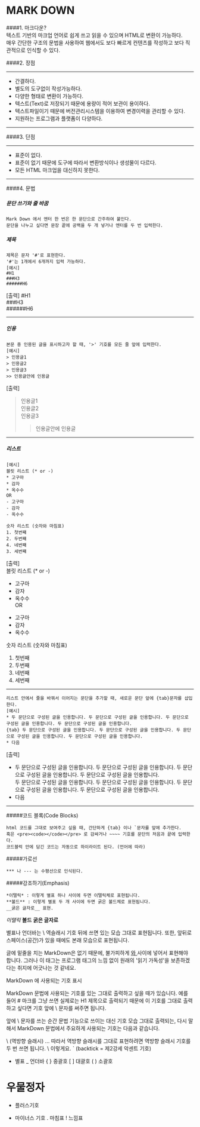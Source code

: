 # MARK DOWN

####1. 마크다운?  
   텍스트 기반의 마크업 언어로 쉽게 쓰고 읽을 수 있으며 HTML로 변환이 가능하다.  
   매우 간단한 구조의 문법을 사용하여 웹에서도 보다 빠르게 컨텐츠를 작성하고 보다 직관적으로 인식할 수 있다.  

####2. 장점  

---
- 간결하다.  
- 별도의 도구없이 작성가능하다.   
- 다양한 형태로 변환이 가능하다.    
- 텍스트(Text)로 저장되기 때문에 용량이 적어 보관이 용이하다.  
- 텍스트파일이기 때문에 버전관리시스템을 이용하여 변경이력을 관리할 수 있다.  
- 지원하는 프로그램과 플랫폼이 다양하다.  

---
####3. 단점

---
- 표준이 없다.  
- 표준이 없기 때문에 도구에 따라서 변환방식이나 생성물이 다르다.  
- 모든 HTML 마크업을 대신하지 못한다.  

---

####4. 문법

##### 문단 쓰기와 줄 바꿈
~~~~
Mark Down 에서 엔터 한 번은 한 문단으로 간주하여 붙인다.  
문단을 나누고 싶다면 문장 끝에 공백을 두 개 넣거나 엔터를 두 번 입력한다.
~~~~

##### 제목
~~~~
제목은 문자 '#'로 표현한다.  
'#'는 1개에서 6개까지 입력 가능하다.  
[예시]
#H1  
###H3  
######H6  
~~~~
[출력] 
#H1  
###H3  
######H6  

---

##### 인용
~~~~
본문 중 인용된 글을 표시하고자 할 때, '>' 기호를 모든 줄 앞에 입력한다.  
[예시]  
> 인용글1  
> 인용글2  
> 인용글3  
>> 인용글안에 인용글  
~~~~  

[출력]   
> 인용글1  
> 인용글2  
> 인용글3
>> 인용글안에 인용글  

---

##### 리스트
~~~~
[예시]
블릿 리스트 (* or -)
* 고구마
* 감자
* 옥수수
OR
- 고구마
- 감자
- 옥수수  

숫자 리스트 (숫자와 마침표)
1. 첫번째 
2. 두번째 
4. 네번째 
3. 세번째  
~~~~

[출력]  
블릿 리스트 (* or -)  
* 고구마  
* 감자  
* 옥수수  
OR  
- 고구마  
- 감자  
- 옥수수    

숫자 리스트 (숫자와 마침표)  
1. 첫번째  
2. 두번째  
4. 네번째  
3. 세번째  

---

~~~~
리스트 안에서 줄을 바꿔서 이어지는 문단을 추가할 때, 새로운 문단 앞에 {tab}문자를 삽입한다.
[예시]
* 두 문단으로 구성된 글을 인용합니다. 두 문단으로 구성된 글을 인용합니다. 두 문단으로 구성된 글을 인용합니다. 두 문단으로 구성된 글을 인용합니다.
{tab} 두 문단으로 구성된 글을 인용합니다. 두 문단으로 구성된 글을 인용합니다. 두 문단으로 구성된 글을 인용합니다. 두 문단으로 구성된 글을 인용합니다.
* 다음 
~~~~

[출력]
* 두 문단으로 구성된 글을 인용합니다. 두 문단으로 구성된 글을 인용합니다. 두 문단으로 구성된 글을 인용합니다. 두 문단으로 구성된 글을 인용합니다.  
   두 문단으로 구성된 글을 인용합니다. 두 문단으로 구성된 글을 인용합니다. 두 문단으로 구성된 글을 인용합니다. 두 문단으로 구성된 글을 인용합니다.
* 다음 

---

#####코드 블록(Code Blocks)  

~~~~
html 코드를 그대로 보여주고 싶을 때, 간단하게 {tab} 이나 `문자를 앞에 추가한다.  
혹은 <pre><code></code></pre> 로 감싸거나 ~~~~ 기호를 문단의 처음과 끝에 입력한다.  
코드블럭 안에 담긴 코드는 자동으로 하이라이트 된다. (언어에 따라)  
~~~~

#####가로선  
~~~~
*** 나 --- 는 수평선으로 인식된다.  

~~~~

#####강조하기(Emphasis)

~~~~
*이탤릭* : 이렇게 별표 하나 사이에 두면 이탤릭체로 표현됩니다.  
**볼드** : 이렇게 별표 두 개 사이에 두면 굵은 볼드체로 표현됩니다.  
__굵은 글자로__ 표현.   
~~~~
*이탤릭*
**볼드**
__굵은 글자로__


별표나 언더바는 \ 역슬래시 기호 뒤에 쓰면 있는 모습 그대로 표현됩니다. 또한, 앞뒤로 스페이스(공간)가 있을 때에도 본래 모습으로 표현됩니다.

글에 밑줄을 치는 MarkDown은 없기 때문에, 불가피하게 <u> 와 </u> 사이에 넣어서 표현해야 합니다. 그러나 이 태그는 프로그램 태그의 느낌 없이 원래의 '읽기 가독성'을 보존하겠다는 취지에 어긋나는 것 같네요.




MarkDown 에 사용되는 기호 표시

MarkDown 문법에 사용되는 기호를 있는 그대로 출력하고 싶을 때가 있습니다. 예를 들어 # 마크를 그냥 쓰면 실제로는 H1 제목으로 출력되기 때문에 이 기호를 그대로 출력하고 싶다면 기호 앞에 \ 문자를 써주면 됩니다.

앞에 \ 문자를 쓰는 순간 문법 기능으로 쓰이는 대신 기호 모습 그대로 출력되는, 다시 말해서 MarkDown 문법에서 주요하게 사용되는 기호는 다음과 같습니다.

\ (역방향 슬래시) ... 따라서 역방향 슬래시를 그대로 표현하려면 역방향 슬래시 기호를 두 번 쓰면 됩니다. \\ 이렇게요. 
` (backtick = 제2강세 악센트 기호)
* 별표
_ 언더바
{ } 중괄호
[ ] 대괄호
( ) 소괄호
# 우물정자
+ 플러스기호
- 마이너스 기호
. 마침표
! 느낌표



